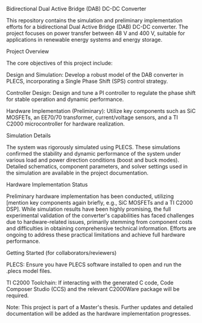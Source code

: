 Bidirectional Dual Active Bridge (DAB) DC-DC Converter

This repository contains the simulation and preliminary implementation efforts for a bidirectional Dual Active Bridge (DAB) DC-DC converter. The project focuses on power transfer between 48 V and 400 V, suitable for applications in renewable energy systems and energy storage.

Project Overview

The core objectives of this project include:

Design and Simulation: Develop a robust model of the DAB converter in PLECS, incorporating a Single Phase Shift (SPS) control strategy.

Controller Design: Design and tune a PI controller to regulate the phase shift for stable operation and dynamic performance.

Hardware Implementation (Preliminary): Utilize key components such as SiC MOSFETs, an EE70/70 transformer, current/voltage sensors, and a TI C2000 microcontroller for hardware realization.

Simulation Details

The system was rigorously simulated using PLECS. These simulations confirmed the stability and dynamic performance of the system under various load and power direction conditions (boost and buck modes). Detailed schematics, component parameters, and solver settings used in the simulation are available in the project documentation.

Hardware Implementation Status

Preliminary hardware implementation has been conducted, utilizing [mention key components again briefly, e.g., SiC MOSFETs and a TI C2000 DSP]. While simulation results have been highly promising, the full experimental validation of the converter's capabilities has faced challenges due to hardware-related issues, primarily stemming from component costs and difficulties in obtaining comprehensive technical information. Efforts are ongoing to address these practical limitations and achieve full hardware performance.

Getting Started (for collaborators/reviewers)

PLECS: Ensure you have PLECS software installed to open and run the .plecs model files.

TI C2000 Toolchain: If interacting with the generated C code, Code Composer Studio (CCS) and the relevant C2000Ware package will be required.

Note: This project is part of a Master's thesis. Further updates and detailed documentation will be added as the hardware implementation progresses.
